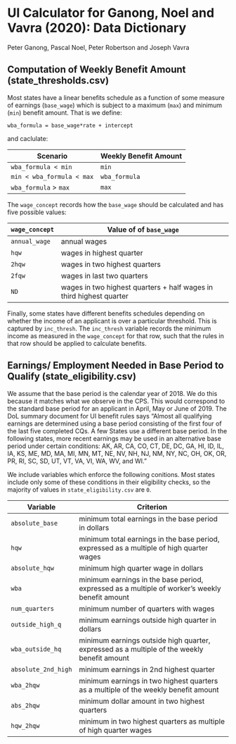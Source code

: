 UI Calculator for Ganong, Noel and Vavra (2020): Data Dictionary
================
Peter Ganong, Pascal Noel, Peter Robertson and Joseph Vavra

## Computation of Weekly Benefit Amount (state\_thresholds.csv)

Most states have a linear benefits schedule as a function of some
measure of earnings (`base_wage`) which is subject to a maximum (`max`)
and minimum (`min`) benefit amount. That is we define:

`wba_formula = base_wage*rate + intercept`

and caclulate:

| Scenario                  | Weekly Benefit Amount |
| ------------------------- | --------------------- |
| `wba_formula < min`       | `min`                 |
| `min < wba_formula < max` | `wba_formula`         |
| `wba_formula` \> `max`    | `max`                 |

The `wage_concept` records how the `base_wage` should be calculated and
has five possible values:

| `wage_concept` | Value of of `base_wage`                                             |
| -------------- | ------------------------------------------------------------------- |
| `annual_wage`  | annual wages                                                        |
| `hqw`          | wages in highest quarter                                            |
| `2hqw`         | wages in two highest quarters                                       |
| `2fqw`         | wages in last two quarters                                          |
| `ND`           | wages in two highest quarters + half wages in third highest quarter |

Finally, some states have different benefits schedules depending on
whether the income of an applicant is over a particular threshold. This
is captured by `inc_thresh`. The `inc_thresh` variable records the
minimum income as measured in the `wage_concept` for that row, such that
the rules in that row should be applied to calculate benefits.

## Earnings/ Employment Needed in Base Period to Qualify (state\_eligibility.csv)

We assume that the base period is the calendar year of 2018. We do this
because it matches what we observe in the CPS. This would correspond to
the standard base period for an applicant in April, May or June of 2019.
The DoL summary document for UI benefit rules says “Almost all
qualifying earnings are determined using a base period consisting of the
first four of the last five completed CQs. A few States use a different
base period. In the following states, more recent earnings may be used
in an alternative base period under certain conditions: AK, AR, CA, CO,
CT, DE, DC, GA, HI, ID, IL, IA, KS, ME, MD, MA, MI, MN, MT, NE, NV, NH,
NJ, NM, NY, NC, OH, OK, OR, PR, RI, SC, SD, UT, VT, VA, VI, WA, WV, and
WI.”

We include variables which enforce the following conitions. Most states
include only some of these conditions in their eligibility checks, so
the majority of values in `state_eligibility.csv` are `0`.

| Variable            | Criterion                                                                                      |
| ------------------- | ---------------------------------------------------------------------------------------------- |
| `absolute_base`     | minimum total earnings in the base period in dollars                                           |
| `hqw`               | minimum total earnings in the base period, expressed as a multiple of high quarter wages       |
| `absolute_hqw`      | minimum high quarter wage in dollars                                                           |
| `wba`               | minimum earnings in the base period, expressed as a multiple of worker’s weekly benefit amount |
| `num_quarters`      | minimum number of quarters with wages                                                          |
| `outside_high_q`    | minimum earnings outside high quarter in dollars                                               |
| `wba_outside_hq`    | minimum earnings outside high quarter, expressed as a multiple of the weekly benefit amount    |
| `absolute_2nd_high` | minimum earnings in 2nd highest quarter                                                        |
| `wba_2hqw`          | minimum earnings in two highest quarters as a multiple of the weekly benefit amount            |
| `abs_2hqw`          | minimum dollar amount in two highest quarters                                                  |
| `hqw_2hqw`          | minimum in two highest quarters as multiple of high quarter wages                              |
